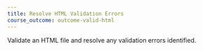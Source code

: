 ```yaml
---
title: Resolve HTML Validation Errors
course_outcome: outcome-valid-html
---
```


Validate an HTML file and resolve any validation errors identified.
